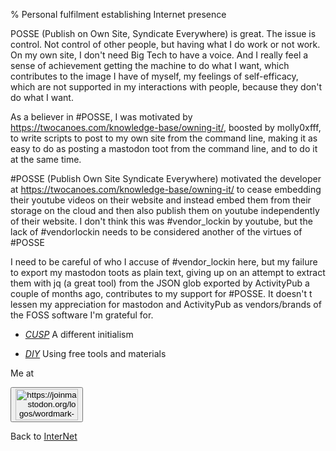 % Personal fulfilment establishing Internet presence

POSSE (Publish on Own Site, Syndicate Everywhere) is great. The issue is control. Not control of other people, but having what I do work or not work. On my own site, I don't need Big Tech to have a voice. And I really feel a sense of achievement getting the machine to do what I want, which contributes to the image I have of myself, my feelings of self-efficacy, which are not supported in my interactions with people, because they don't do what I want.

As a believer in #POSSE, I was motivated by https://twocanoes.com/knowledge-base/owning-it/, boosted by molly0xfff, to write scripts to post to my own site from the command line, making it as easy to do as posting a mastodon toot from the command line, and to do it at the same time.

#POSSE (Publish Own Site Syndicate Everywhere) motivated the developer at https://twocanoes.com/knowledge-base/owning-it/ to cease embedding their youtube videos on their website and instead embed them from their storage on the cloud and then also publish them on youtube independently of their website. I don't think this was #vendor_lockin by youtube, but the lack of #vendorlockin needs to be considered another of the virtues of #POSSE

I need to be careful of who I accuse of #vendor_lockin here, but my failure to export my mastodon toots as plain text, giving up on an attempt to extract them with jq (a great tool) from the JSON glob exported by ActivityPub a couple of months ago, contributes to my support for #POSSE. It doesn't t lessen my appreciation for mastodon and ActivityPub as vendors/brands of the FOSS software I'm grateful for.

* [_CUSP_](CUSP.html) A different initialism

* [_DIY_](DIY.html) Using free tools and materials

Me at
<form action='https://mastodon.sdf.org/@drbean'>
<button type='submit' class='btn'>
<img src='./mastodon.svg'
alt='https://joinmastodon.org/logos/wordmark-black-text.svg'
style='width:100px;height:50px'/>
</button></form>

Back to [InterNet](InterNet.html)
